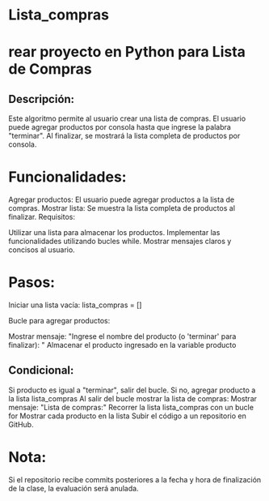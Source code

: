 # Lista_compras

# rear proyecto en Python para Lista de Compras

## Descripción:
Este algoritmo permite al usuario crear una lista de compras. El usuario puede agregar productos por consola hasta que ingrese la palabra "terminar". Al finalizar, se mostrará la lista completa de productos por consola.

# Funcionalidades:
Agregar productos: El usuario puede agregar productos a la lista de compras.
Mostrar lista: Se muestra la lista completa de productos al finalizar.
Requisitos:

Utilizar una lista para almacenar los productos.
Implementar las funcionalidades utilizando bucles while.
Mostrar mensajes claros y concisos al usuario.

# Pasos:
Iniciar una lista vacía: lista_compras = []

Bucle para agregar productos:

Mostrar mensaje: "Ingrese el nombre del producto (o 'terminar' para finalizar): "
Almacenar el producto ingresado en la variable producto

## Condicional:
Si producto es igual a "terminar", salir del bucle.
Si no, agregar producto a la lista lista_compras
Al salir del bucle mostrar la lista de compras:
Mostrar mensaje: "Lista de compras:"
Recorrer la lista lista_compras con un bucle for
Mostrar cada producto en la lista
Subir el código a un repositorio en GitHub.

# Nota:
Si el repositorio recibe commits posteriores a la fecha y hora de finalización de la clase, la evaluación será anulada.